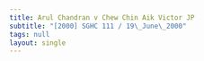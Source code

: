 ```yaml
---
title: Arul Chandran v Chew Chin Aik Victor JP
subtitle: "[2000] SGHC 111 / 19\_June\_2000"
tags: null
layout: single
---
```


